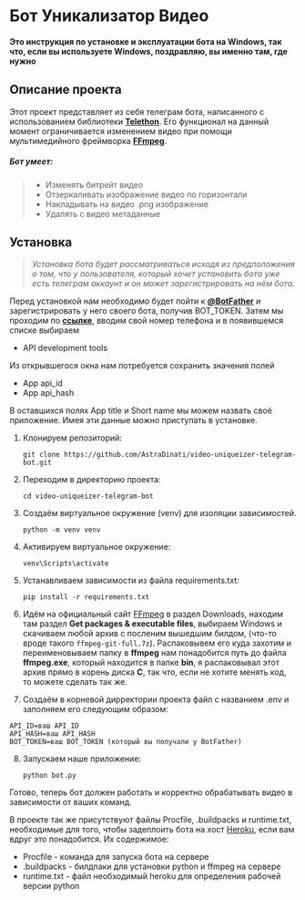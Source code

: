 # Бот Уникализатор Видео


#### Это инструкция по установке и эксплуатации бота на Windows, так что, если вы используете Windows, поздравляю, вы именно там, где нужно


## Описание проекта

Этот проект представляет из себя телеграм бота, написанного с использованием библиотеки **[Telethon](https://docs.telethon.dev/en/stable/#)**. Его функционал на данный момент ограничивается изменением видео при помощи мультимедийного фреймворка **[FFmpeg](https://ffmpeg.org/)**. 

##### Бот умеет:
>
> - Изменять битрейт видео
> - Отзеркаливать изображение видео по горизонтали
> - Накладывать на видео .png изображение
> - Удалять с видео метаданные

## Установка

> *Установка бота будет рассматриваться исходя из предположения о том, что у пользователя, который хочет установить бота уже есть телеграм аккаунт и он может зарегистрировать на нём бота.* 

Перед установкой нам необходимо будет пойти к **[@BotFather](https://t.me/botfather)** и зарегистрировать у него своего бота, получив BOT_TOKEN. Затем мы проходим по **[ссылке](https://my.telegram.org/)**, вводим свой номер телефона и в появившемся списке выбираем 

- API development tools

Из открывшегося окна нам потребуется сохранить значения полей

- App api_id
- App api_hash

В оставшихся полях App title и Short name мы можем назвать своё приложение. Имея эти данные можно приступать в установке.

1. Клонируем репозиторий:

    ```git clone https://github.com/AstraDinati/video-uniqueizer-telegram-bot.git```

2. Переходим в директорию проекта:

    `cd video-uniqueizer-telegram-bot`

3. Создаём виртуальное окружение (venv) для изоляции зависимостей.

    `python -m venv venv`

4. Активируем виртуальное окружение:

    `venv\Scripts\activate`

5. Устанавливаем зависимости из файла requirements.txt:

    ```pip install -r requirements.txt```

6. Идём на официальный сайт [FFmpeg](https://ffmpeg.org/download.html#build-windows) в раздел Downloads, находим там раздел **Get packages & executable files**, выбираем Windows и скачиваем любой архив с посленим вышедшим билдом, (что-то вроде такого `ffmpeg-git-full.7z`). Распаковывем его куда захотим и переименовываем папку в **ffmpeg** нам понадобится путь до файла **ffmpeg.exe**, который находится в папке **bin**, я распаковывал этот архив прямо в корень диска **С**, так что, если не хотите менять код, то можете сделать так же.

7. Создаём в корневой дирректории проекта файл с названием .env и заполняем его следующим образом:

```
API_ID=ваш API_ID
API_HASH=ваш API_HASH
BOT_TOKEN=ваш BOT_TOKEN (который вы получали у BotFather)
```

8. Запускаем наше приложение:

    ```python bot.py```

Готово, теперь бот должен работать и корректно обрабатывать видео в зависимости от ваших команд. 

В проекте так же присутствуют файлы Procfile, .buildpacks и runtime.txt, необходимые для того, чтобы задеплоить бота на хост [Heroku](https://id.heroku.com/), если вам вдруг это понадобится.
Их содержимое:
- Procfile - команда для запуска бота на сервере
- .buildpacks - билдпаки для установки python и ffmpeg на сервере
- runtime.txt - файл необходимый heroku для определения рабочей версии python
